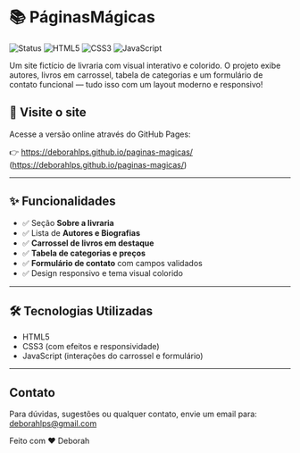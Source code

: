 
# 📚 PáginasMágicas
![Status](https://img.shields.io/badge/status-em%20desenvolvimento-yellow)
![HTML5](https://img.shields.io/badge/HTML5-E34F26?logo=html5&logoColor=white)
![CSS3](https://img.shields.io/badge/CSS3-1572B6?logo=css3&logoColor=white)
![JavaScript](https://img.shields.io/badge/JavaScript-F7DF1E?logo=javascript&logoColor=black)

Um site fictício de livraria com visual interativo e colorido. O projeto exibe autores, livros em carrossel, tabela de categorias e um formulário de contato funcional — tudo isso com um layout moderno e responsivo!

## 🔮 Visite o site

Acesse a versão online através do GitHub Pages:

👉 https://deborahlps.github.io/paginas-magicas/
(https://deborahlps.github.io/paginas-magicas/)

---

## ✨ Funcionalidades

- ✅ Seção **Sobre a livraria**
- ✅ Lista de **Autores e Biografias**
- ✅ **Carrossel de livros em destaque**
- ✅ **Tabela de categorias e preços**
- ✅ **Formulário de contato** com campos validados
- ✅ Design responsivo e tema visual colorido

---

## 🛠️ Tecnologias Utilizadas

- HTML5
- CSS3 (com efeitos e responsividade)
- JavaScript (interações do carrossel e formulário)

---
## Contato

Para dúvidas, sugestões ou qualquer contato, envie um email para:
deborahlps@gmail.com


Feito com ❤️ Deborah



